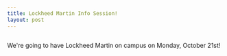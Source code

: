 ```yaml
---
title: Lockheed Martin Info Session!
layout: post
---
```


<span class="image fit"><img src="{{ site.baseurl }}/images/pic03.jpg" alt=""></span>
<p>We're going to have Lockheed Martin on campus on Monday, October 21st!</p>
